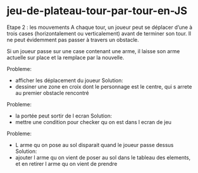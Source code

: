 # jeu-de-plateau-tour-par-tour-en-JS

Etape 2 : les mouvements
A chaque tour, un joueur peut se déplacer d’une à trois cases (horizontalement ou verticalement) avant de terminer son tour. Il ne peut évidemment pas passer à travers un obstacle.

Si un joueur passe sur une case contenant une arme, il laisse son arme actuelle sur place et la remplace par la nouvelle.


Probleme:
- afficher les déplacement du joueur
Solution:
- dessiner une zone en croix dont le personnage est le centre, qui s arrete au premier obstacle rencontré

Probleme:
- la portée peut sortir de l ecran
Solution:
- mettre une condition pour checker qu on est dans l ecran de jeu

Probleme:
- L arme qu on pose au sol disparait quand le joueur passe dessus
Solution:
- ajouter l arme qu on vient de poser au sol dans le tableau des elements, et en retirer l arme qu on vient de prendre